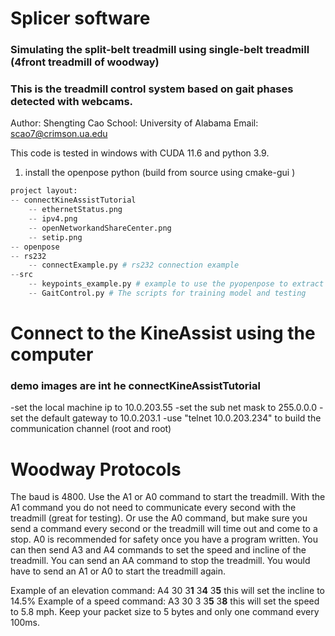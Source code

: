 
# Splicer software
### Simulating the split-belt treadmill using single-belt treadmill (4front treadmill of woodway)
### This is the treadmill control system based on gait phases detected with webcams.

Author: Shengting Cao 
School: University of Alabama
Email: scao7@crimson.ua.edu

This code is tested in windows with CUDA 11.6 and python 3.9.

1. install the openpose python (build from source using cmake-gui )

```python
project layout:
-- connectKineAssistTutorial
    -- ethernetStatus.png
    -- ipv4.png
    -- openNetworkandShareCenter.png
    -- setip.png 
-- openpose
-- rs232
    -- connectExample.py # rs232 connection example
--src
    -- keypoints_example.py # example to use the pyopenpose to extract the joints
    -- GaitControl.py # The scripts for training model and testing
```


# Connect to the KineAssist using the computer 
### demo images are int he connectKineAssistTutorial
-set the local machine ip to 10.0.203.55
-set the sub net mask to 255.0.0.0
-set the default gateway to 10.0.203.1 
-use "telnet 10.0.203.234" to build the communication channel (root and root)

# Woodway Protocols
The baud is 4800.
Use the A1 or A0 command to start the treadmill. With the A1 command you do not need to communicate every second with the treadmill (great for testing). Or use the A0 command, but make sure you send a command every second or the treadmill will time out and come to a stop. A0 is recommended for safety once you have a program written.
You can then send A3 and A4 commands to set the speed and incline of the treadmill.
You can send an AA command to stop the treadmill. You would have to send an A1 or A0 to start the treadmill again.
 
Example of an elevation command: A4 30 3**1** 3**4** 3**5**  this will set the incline to 14.5%
Example of a speed command: A3 30 3 3**5** 3**8** this will set the speed to 5.8 mph.
Keep your packet size to 5 bytes and only one command every 100ms. 


